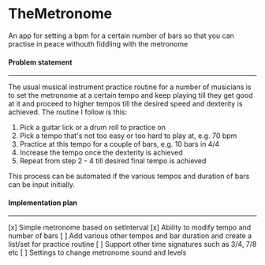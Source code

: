 # TheMetronome
An app for setting a bpm for a certain number of bars so that you can practise in peace withouth fiddling with the metronome

#### Problem statement
---
The usual musical instrument practice routine for a number of musicians is to set the metronome at a certain tempo and keep playing till they get good at it and proceed to higher tempos till the desired speed and dexterity is achieved.
The routine I follow is this:
1. Pick a guitar lick or a drum roll to practice on
2. Pick a tempo that's not too easy or too hard to play at, e.g. 70 bpm
3. Practice at this tempo for a couple of bars, e.g. 10 bars in 4/4
4. Increase the tempo once the dexterity is achieved
5. Repeat from step 2 - 4 till desired final tempo is achieved

This process can be automated if the various tempos and duration of bars can be input initially.

#### Implementation plan
---
[x] Simple metronome based on setInterval
[x] Ability to modify tempo and number of bars
[ ] Add various other tempos and bar duration and create a list/set for practice routine
[ ] Support other time signatures such as 3/4, 7/8 etc
[ ] Settings to change metronome sound and levels